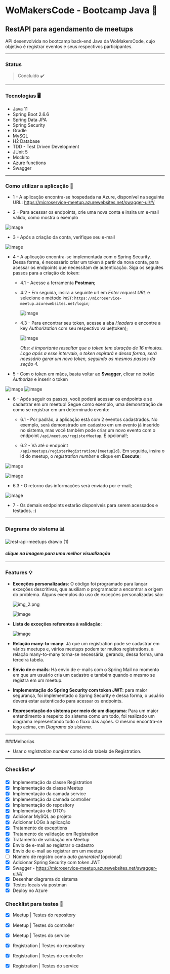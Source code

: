 #  WoMakersCode - Bootcamp Java 🦋

## RestAPI para agendamento de meetups

API desenvolvida no bootcamp back-end Java da WoMakersCode, cujo objetivo é registrar eventos e seus respectivos participantes.

---

### Status
>Concluído ✔️

---

### Tecnologias 🖥️

* Java 11
* Spring Boot 2.6.6
* Spring Data JPA
* Spring Security
* Gradle
* MySQL
* H2 Database
* TDD - Test Driven Development
* JUnit 5
* Mockito
* Azure functions
* Swagger

---

### Como utilizar a aplicação 🤔

* 1 - A aplicação encontra-se hospedada na Azure, disponível na seguinte URL: https://microservice-meetup.azurewebsites.net/swagger-ui/#/

* 2 - Para acessar os endpoints, crie uma nova conta e insira um e-mail válido, como mostra o exemplo

![image](https://user-images.githubusercontent.com/61791877/167049008-847db30d-9ec5-4f14-9886-32b92b9d1ad4.png)

* 3 - Após a criação da conta, verifique seu e-mail

![image](https://user-images.githubusercontent.com/61791877/167049080-abbe7fd6-eb69-4cbd-8634-922716bae543.png)

* 4 - A aplicação encontra-se implementada com o Spring Security. Dessa forma, é necessário criar um token à partir da nova conta, para acessar os endpoints que necessitam de autenticação. Siga os seguites passos para a criação do token:

    * 4.1 - Acesse a ferramenta **Postman**;
    * 4.2 - Em seguida, insira a seguinte url em _Enter request URL_ e selecione o método `POST`: `https://microservice-meetup.azurewebsites.net/login`;
      
      ![image](https://user-images.githubusercontent.com/61791877/167049241-229ab7f5-e587-4add-a85c-e31ac1d884d3.png)
    
    * 4.3 - Para encontrar seu token, acesse a aba _Headers_ e encontre a key _Authorization_ com seu respectivo value(token);

      ![image](https://user-images.githubusercontent.com/61791877/167049285-567b870b-e889-42bf-b4eb-47ea58f59414.png)
      
      _Obs: é importante ressaltar que o token tem duração de 16 minutos. Logo após a esse intervalo, o token expirará e dessa forma, será ncessário gerar um novo     token, seguindo os mesmos passos da seção 4._

* 5 - Com o token em mãos, basta voltar ao **Swagger**, clicar no botão _Authorize_ e inserir o token

![image](https://user-images.githubusercontent.com/61791877/167049481-65e24b02-fb5b-4e1c-8598-fe610fade718.png)
![image](https://user-images.githubusercontent.com/61791877/166854097-a3f23238-b4bc-430e-bc45-7f923afe4e52.png)

* 6 - Após seguir os passos, você poderá acessar os endpoints e se cadastrar em um meetup! Segue como exemplo, uma demonstração de como se registrar em um determinado evento:
  
  * 6.1 - Por padrão, a aplicação está com 2 eventos cadastrados. No exemplo, será demonstrado um cadastro em um evento já inserido no sistema, mas você também pode criar um novo evento com o endpoint `/api/meetups/registerMeetup`. É opcional!;
     
  * 6.2 - Vá até o endpoint `/api/meetups/registerRegistration/{meetupId}`. Em seguida, insira o id do meetup, o _registration number_ e clique em **Execute**;

![image](https://user-images.githubusercontent.com/61791877/167049696-5ff29fd8-62b4-408a-810c-1c5277416651.png)

![image](https://user-images.githubusercontent.com/61791877/167049748-4bb1fe9c-f488-43bb-8947-7775fe4a6cdd.png)


  * 6.3 - O retorno das informações será enviado por e-mail;

![image](https://user-images.githubusercontent.com/61791877/167049877-d613eff3-00ea-4d76-810f-5992c0ae85b6.png)

 * 7 - Os demais endpoints estarão disponíveis para serem acessados e testados. :)

---

### Diagrama do sistema :bar_chart:

![rest-api-meetups drawio (1)](https://user-images.githubusercontent.com/61791877/166856485-efaa856f-8874-4145-85ac-052f67057763.png)


<h4><i> clique na imagem para uma melhor visualização </i></h4>

---

### Features 💡


* **Exceções personalizadas**: O código foi programado para lançar exceções descritivas, que auxiliam o programador a encontrar a origem do problema. Alguns exemplos do uso de exceções personalizadas são:
    
  ![img_2.png](img_2.png)
  
  ![image](https://user-images.githubusercontent.com/61791877/167050158-9358c427-2635-4708-92b7-de5f6a0ac517.png)


- **Lista de exceções referentes à validação**:

  ![image](https://user-images.githubusercontent.com/61791877/167050233-b4ee6774-e6f4-42c7-a5ad-b8b43f388f00.png)


- **Relação many-to-many**: Já que um registration pode se cadastrar em vários meetups e, vários meetups podem ter muitos registrations, a relação many-to-many torna-se necessária, gerando, dessa forma, uma terceira tabela.


- **Envio de e-mails**: Há envio de e-mails com o Spring Mail no momento em que um usuário cria um cadastro e também quando o mesmo se registra em um meetup.


- **Implementação do Spring Security com token JWT**: para maior segurança, foi implementado o Spring Security e dessa forma, o usuário deverá estar autenticado para acessar os endpoints.


- **Representação do sistema por meio de um diagrama**: Para um maior entendimento a respeito do sistema como um todo, foi realizado um diagrama representando todo o fluxo das ações. O mesmo encontra-se logo acima, em _Diagrama do sistema_. 

---
###Melhorias

* Usar o _registration number_ como id da tabela de Registration.

---
### Checklist ✔️

- [x] Implementação da classe Registration
- [x] Implementação da classe Meetup
- [x] Implementação da camada service
- [x] Implementação da camada controller
- [x] Implementação do repository
- [x] Implementação de DTO's
- [x] Adicionar MySQL ao projeto
- [x] Adicionar LOGs à aplicação
- [x] Tratamento de exceptions
- [x] Tratamento de validação em Registration
- [x] Tratamento de validação em Meetup
- [x] Envio de e-mail ao registrar o cadastro
- [x] Envio de e-mail ao registrar em um meetup
- [ ] Número de registro como _auto generated_ [opcional]
- [x] Adicionar Spring Security com token JWT
- [x] Swagger - https://microservice-meetup.azurewebsites.net/swagger-ui/#/
- [x] Desenhar diagrama do sistema
- [x] Testes locais via postman
- [x] Deploy no Azure

### Checklist para testes 🧪

- [x] Meetup | Testes do repository
- [x] Meetup | Testes do controller
- [x] Meetup | Testes do service
- [x] Registration | Testes do repository
- [x] Registration | Testes do controller
- [x] Registration | Testes do service

